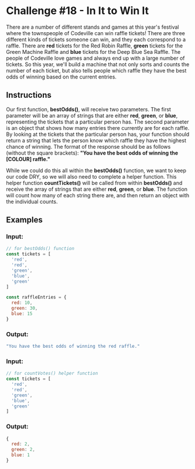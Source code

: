 # Challenge #18 - In It to Win It

There are a number of different stands and games at this year's festival where the townspeople of Codeville can win raffle tickets! There are three different kinds of tickets someone can win, and they each correspond to a raffle. There are **red** tickets for the Red Robin Raffle, **green** tickets for the Green Machine Raffle and **blue** tickets for the Deep Blue Sea Raffle. The people of Codeville love games and always end up with a large number of tickets. So this year, we'll build a machine that not only sorts and counts the number of each ticket, but also tells people which raffle they have the best odds of winning based on the current entries.

## Instructions
Our first function, **bestOdds()**, will receive two parameters. The first parameter will be an array of strings that are either **red**, **green**, or **blue**, representing the tickets that a particular person has. The second parameter is an object that shows how many entries there currently are for each raffle. By looking at the tickets that the particular person has, your function should return a string that lets the person know which raffle they have the highest chance of winning. The format of the response should be as follows (without the square brackets): **"You have the best odds of winning the [COLOUR] raffle."**

While we could do this all within the **bestOdds()** function, we want to keep our code DRY, so we will also need to complete a helper function. This helper function **countTickets()** will be called from within **bestOdds()** and receive the array of strings that are either **red**, **green**, or **blue**. The function will count how many of each string there are, and then return an object with the individual counts.

## Examples
### Input:
```javascript
// for bestOdds() function
const tickets = [
  'red',
  'red',
  'green',
  'blue',
  'green'
]

const raffleEntries = {
  red: 10,
  green: 30,
  blue: 15
}
```
### Output:
```javascript
"You have the best odds of winning the red raffle."
```
### Input:
```javascript
// for countVotes() helper function
const tickets = [
  'red',
  'red',
  'green',
  'blue',
  'green'
]
```
### Output:
```javascript
{
  red: 2,
  green: 2,
  blue: 1
}
```
